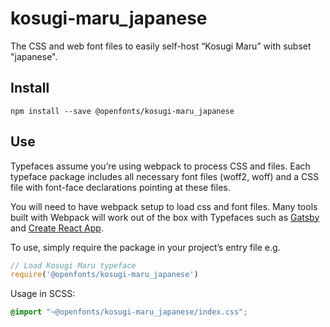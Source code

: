 
# kosugi-maru_japanese

The CSS and web font files to easily self-host “Kosugi Maru” with subset "japanese".

## Install

`npm install --save @openfonts/kosugi-maru_japanese`

## Use

Typefaces assume you’re using webpack to process CSS and files. Each typeface
package includes all necessary font files (woff2, woff) and a CSS file with
font-face declarations pointing at these files.

You will need to have webpack setup to load css and font files. Many tools built
with Webpack will work out of the box with Typefaces such as [Gatsby](https://github.com/gatsbyjs/gatsby)
and [Create React App](https://github.com/facebookincubator/create-react-app).

To use, simply require the package in your project’s entry file e.g.

```javascript
// Load Kosugi Maru typeface
require('@openfonts/kosugi-maru_japanese')
```

Usage in SCSS:
```scss
@import "~@openfonts/kosugi-maru_japanese/index.css";
```
